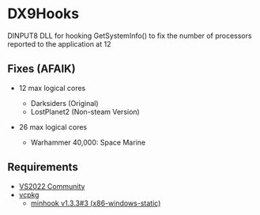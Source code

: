 # DX9Hooks
DINPUT8 DLL for hooking GetSystemInfo() to fix the number of processors reported to the application at 12

## Fixes (AFAIK)
- 12 max logical cores
    - Darksiders (Original)
    - LostPlanet2 (Non-steam Version)

- 26 max logical cores
    - Warhammer 40,000: Space Marine

## Requirements

- [VS2022 Community](https://visualstudio.microsoft.com/vs/community/)
- [vcpkg](https://github.com/microsoft/vcpkg)
    - [minhook v1\.3\.3\#3 \(x86\-windows\-static\)](https://github.com/TsudaKageyu/minhook)
